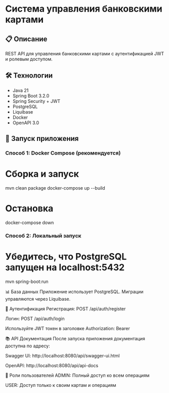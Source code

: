 # Система управления банковскими картами

## 📋 Описание
REST API для управления банковскими картами с аутентификацией JWT и ролевым доступом.

## 🛠 Технологии
- Java 21
- Spring Boot 3.2.0
- Spring Security + JWT
- PostgreSQL
- Liquibase
- Docker
- OpenAPI 3.0

## 🚀 Запуск приложения

### Способ 1: Docker Compose (рекомендуется)

# Сборка и запуск
mvn clean package
docker-compose up --build

# Остановка
docker-compose down

### Способ 2: Локальный запуск
# Убедитесь, что PostgreSQL запущен на localhost:5432
mvn spring-boot:run

📊 База данных
Приложение использует PostgreSQL. Миграции управляются через Liquibase.

🔐 Аутентификация
Регистрация: POST /api/auth/register

Логин: POST /api/auth/login

Используйте JWT токен в заголовке Authorization: Bearer <token>

📚 API Документация
После запуска приложения документация доступна по адресу:

Swagger UI: http://localhost:8080/api/swagger-ui.html

OpenAPI: http://localhost:8080/api/api-docs

👥 Роли пользователей
ADMIN: Полный доступ ко всем операциям

USER: Доступ только к своим картам и операциям